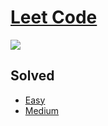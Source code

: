 # <a href='https://leetcode.com/'>Leet Code</a>
<a href='https://leetcode.com/DM-09/'><img src="https://leet-code-card.vercel.app/v1/DM-09" /></a>

## Solved
- <a href='https://github.com/happydm09/PS/tree/main/LeetCode/Easy'>Easy</a>
- <a href='https://github.com/happydm09/PS/tree/main/LeetCode/Medium'>Medium</a>
